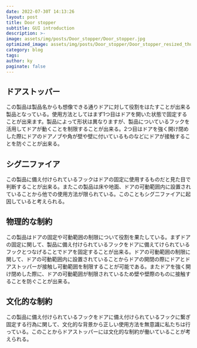 ```yaml
---
date: 2022-07-30T 14:13:26
layout: post
title: Door stopper
subtitle: GUI introduction
description: >-
image: assets/img/posts/Door_stopper/Door_stopper.jpg
optimized_image: assets/img/posts/Door_stopper/Door_stopper_resized_thumbnail.jpg
category: blog
tags: 
author: ky
paginate: false
---
```


## ドアストッパー

この製品は製品名からも想像できる通りドアに対して役割をはたすことが出来る製品となっている。使用方法としてはまず1つ目はドアを開いた状態で固定することが出来ます。製品によって形状は異なりますが、製品についているフックを活用してドアが動くことを制限することが出来る。2つ目はドアを強く開け閉めした際にドアのドアノブや角が壁や壁に付いているものなどにドアが接触することを防ぐことが出来る。

## シグ二ファイア

この製品に備え付けられているフックはドアの固定に使用するものだと見た目で判断することが出来る。またこの製品は床や地面、ドアの可動範囲内に設置されていることから他での使用方法が限られている。このこともシグ二ファイアに起因していると考えられる。

## 物理的な制約

この製品はドアの固定や可動範囲の制限について役割を果たしている。まずドアの固定に関して、製品に備え付けられているフックをドアに備えてけられているフックとつなげることでドアを固定することが出来る。ドアの可動範囲の制限に関して、ドアの可動範囲内に設置されていることからドアの開閉の際にドアとドアストッパーが接触し可動範囲を制限することが可能である。またドアを強く開け閉めした際に、ドアの可動範囲が制限されているため壁や壁際のものに接触することを防ぐことが出来る。

## 文化的な制約

この製品に備え付けられているフックをドアに備え付けられているフックに繋ぎ固定する行為に関して、文化的な背景から正しい使用方法を無意識に私たちは行っている。このことからドアストッパーには文化的な制約が働いていることが考えられる。
